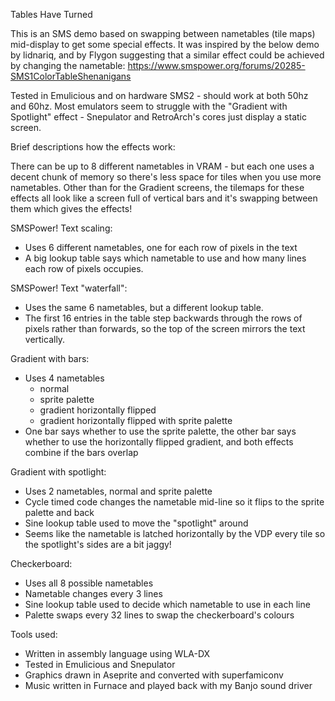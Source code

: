 Tables Have Turned

This is an SMS demo based on swapping between nametables (tile maps) mid-display to get some special effects.
It was inspired by the below demo by lidnariq, and by Flygon suggesting that a similar effect could be achieved by changing the nametable:
https://www.smspower.org/forums/20285-SMS1ColorTableShenanigans

Tested in Emulicious and on hardware SMS2 - should work at both 50hz and 60hz.
Most emulators seem to struggle with the "Gradient with Spotlight" effect - Snepulator and RetroArch's cores just display a static screen.

Brief descriptions how the effects work:

There can be up to 8 different nametables in VRAM - but each one uses a decent chunk of memory so there's less space for tiles when you use more nametables.
Other than for the Gradient screens, the tilemaps for these effects all look like a screen full of vertical bars and it's swapping between them which gives the effects!

SMSPower! Text scaling:
* Uses 6 different nametables, one for each row of pixels in the text
* A big lookup table says which nametable to use and how many lines each row of pixels occupies.

SMSPower! Text "waterfall":
* Uses the same 6 nametables, but a different lookup table.
* The first 16 entries in the table step backwards through the rows of pixels rather than forwards, so the top of the screen mirrors the text vertically.

Gradient with bars:
* Uses 4 nametables
    * normal
    * sprite palette
    * gradient horizontally flipped
    * gradient horizontally flipped with sprite palette
* One bar says whether to use the sprite palette, the other bar says whether to use the horizontally flipped gradient, and both effects combine if the bars overlap

Gradient with spotlight:
* Uses 2 nametables, normal and sprite palette
* Cycle timed code changes the nametable mid-line so it flips to the sprite palette and back
* Sine lookup table used to move the "spotlight" around
* Seems like the nametable is latched horizontally by the VDP every tile so the spotlight's sides are a bit jaggy!

Checkerboard:
* Uses all 8 possible nametables
* Nametable changes every 3 lines
* Sine lookup table used to decide which nametable to use in each line
* Palette swaps every 32 lines to swap the checkerboard's colours

Tools used:
* Written in assembly language using WLA-DX
* Tested in Emulicious and Snepulator
* Graphics drawn in Aseprite and converted with superfamiconv
* Music written in Furnace and played back with my Banjo sound driver

